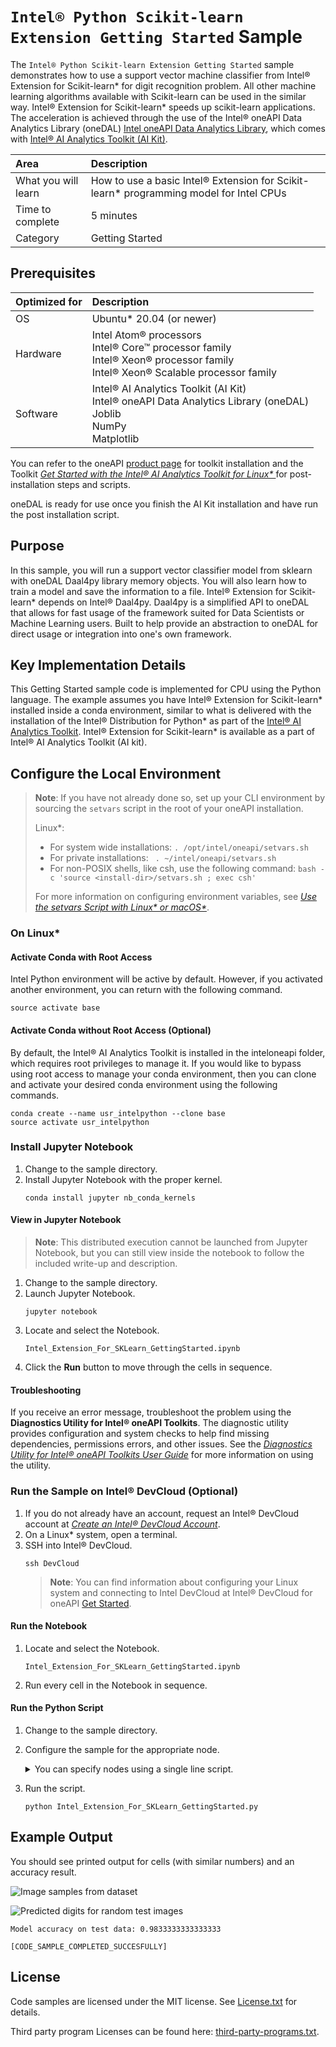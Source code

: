 # `Intel® Python Scikit-learn Extension Getting Started` Sample

The `Intel® Python Scikit-learn Extension Getting Started` sample demonstrates how to use a support vector machine classifier from Intel® Extension for Scikit-learn* for digit recognition problem. All other machine learning algorithms available with Scikit-learn can be used in the similar way. Intel® Extension for Scikit-learn* speeds up scikit-learn applications. The acceleration is achieved through the use of the Intel® oneAPI Data Analytics Library (oneDAL) [Intel oneAPI Data Analytics Library](https://software.intel.com/content/www/us/en/develop/tools/oneapi/components/onedal.html), which comes with [Intel® AI Analytics Toolkit (AI Kit)](https://software.intel.com/content/www/us/en/develop/tools/oneapi/ai-analytics-toolkit.html).


| Area                     | Description
|:---                      | :---
| What you will learn      | How to use a basic Intel® Extension for Scikit-learn* programming model for Intel CPUs
| Time to complete         | 5 minutes
| Category                 | Getting Started

## Prerequisites

| Optimized for            | Description
| :---                     | :---
| OS                       | Ubuntu* 20.04 (or newer)
| Hardware                 | Intel Atom® processors <br> Intel® Core™ processor family  <br> Intel® Xeon® processor family  <br> Intel® Xeon® Scalable processor family
| Software                 | Intel® AI Analytics Toolkit (AI Kit) <br> Intel® oneAPI Data Analytics Library (oneDAL) <br> Joblib  <br> NumPy <br> Matplotlib

You can refer to the oneAPI [product page](https://software.intel.com/en-us/oneapi) for toolkit installation and the Toolkit *[Get Started with the Intel® AI Analytics Toolkit for Linux*
](https://software.intel.com/en-us/get-started-with-intel-oneapi-linux-get-started-with-the-intel-ai-analytics-toolkit)* for post-installation steps and scripts.

oneDAL is ready for use once you finish the AI Kit installation and have run the post installation script.

## Purpose

In this sample, you will run a support vector classifier model from sklearn with oneDAL Daal4py library memory objects. You will also learn how to train a model and save the information to a file. Intel® Extension for Scikit-learn* depends on Intel® Daal4py. Daal4py is a simplified API to oneDAL that allows for fast usage of the framework suited for Data Scientists or Machine Learning users. Built to help provide an abstraction to oneDAL for direct usage or integration into one's own framework.

## Key Implementation Details

This Getting Started sample code is implemented for CPU using the Python language. The example assumes you have Intel® Extension for Scikit-learn* installed inside a conda environment, similar to what is delivered with the installation of the Intel® Distribution for Python* as part of the [Intel® AI Analytics Toolkit](https://software.intel.com/en-us/oneapi/ai-kit). Intel® Extension for Scikit-learn* is available as a part of Intel® AI Analytics Toolkit (AI kit).

## Configure the Local Environment

> **Note**: If you have not already done so, set up your CLI
> environment by sourcing  the `setvars` script in the root of your oneAPI installation.
>
> Linux*:
> - For system wide installations: `. /opt/intel/oneapi/setvars.sh`
> - For private installations: ` . ~/intel/oneapi/setvars.sh`
> - For non-POSIX shells, like csh, use the following command: `bash -c 'source <install-dir>/setvars.sh ; exec csh'`
>
> For more information on configuring environment variables, see *[Use the setvars Script with Linux* or macOS*](https://www.intel.com/content/www/us/en/develop/documentation/oneapi-programming-guide/top/oneapi-development-environment-setup/use-the-setvars-script-with-linux-or-macos.html)*.

### On Linux*

#### Activate Conda with Root Access

Intel Python environment will be active by default. However, if you activated another environment, you can return with the following command.
```
source activate base
```

#### Activate Conda without Root Access (Optional)

By default, the Intel® AI Analytics Toolkit is installed in the inteloneapi folder, which requires root privileges to manage it. If you would like to bypass using root access to manage your conda environment, then you can clone and activate your desired conda environment using the following commands.
```
conda create --name usr_intelpython --clone base
source activate usr_intelpython
```

### Install Jupyter Notebook

1. Change to the sample directory.
2. Install Jupyter Notebook with the proper kernel.
   ```
   conda install jupyter nb_conda_kernels
   ```

#### View in Jupyter Notebook

>**Note**: This distributed execution cannot be launched from Jupyter Notebook, but you can still view inside the notebook to follow the included write-up and description.

1. Change to the sample directory.
2. Launch Jupyter Notebook.
   ```
   jupyter notebook
   ```
3. Locate and select the Notebook.
   ```
   Intel_Extension_For_SKLearn_GettingStarted.ipynb
   ```
4. Click the **Run** button to move through the cells in sequence.


#### Troubleshooting

If you receive an error message, troubleshoot the problem using the **Diagnostics Utility for Intel® oneAPI Toolkits**. The diagnostic utility provides configuration and system checks to help find missing dependencies, permissions errors, and other issues. See the *[Diagnostics Utility for Intel® oneAPI Toolkits User Guide](https://www.intel.com/content/www/us/en/develop/documentation/diagnostic-utility-user-guide/top.html)* for more information on using the utility.


### Run the Sample on Intel® DevCloud (Optional)

1. If you do not already have an account, request an Intel® DevCloud account at [*Create an Intel® DevCloud Account*](https://intelsoftwaresites.secure.force.com/DevCloud/oneapi).
2. On a Linux* system, open a terminal.
3. SSH into Intel® DevCloud.
   ```
   ssh DevCloud
   ```
   > **Note**: You can find information about configuring your Linux system and connecting to Intel DevCloud at Intel® DevCloud for oneAPI [Get Started](https://devcloud.intel.com/oneapi/get_started).

#### Run the Notebook

1. Locate and select the Notebook.
   ```
   Intel_Extension_For_SKLearn_GettingStarted.ipynb
   ````
2. Run every cell in the Notebook in sequence.

#### Run the Python Script

1. Change to the sample directory.
2. Configure the sample for the appropriate node.
   <details>
   <summary>You can specify nodes using a single line script.</summary>

   ```
   qsub  -I  -l nodes=1:xeon:ppn=2 -d .
   ```

   - `-I` (upper case I) requests an interactive session.
   - `-l nodes=1:xeon:ppn=2` (lower case L) assigns one full GPU node.
   - `-d .` makes the current folder as the working directory for the task.

     |Available Nodes    |Command Options
     |:---               |:---
     |GPU	             |`qsub -l nodes=1:gpu:ppn=2 -d .`
     |CPU	             |`qsub -l nodes=1:xeon:ppn=2 -d .`


    >**Note**: For more information on how to specify compute nodes read *[Launch and manage jobs](https://devcloud.intel.com/oneapi/documentation/job-submission/)* in  the Intel® DevCloud Documentation.
   </details>

3. Run the script.
   ```
   python Intel_Extension_For_SKLearn_GettingStarted.py 
   ```

## Example Output

You should see printed output for cells (with similar numbers) and an accuracy result.

![](images/sample_digit_images.JPG "Image samples from dataset")

![](images/predicted.JPG "Predicted digits for random test images")

```
Model accuracy on test data: 0.9833333333333333

[CODE_SAMPLE_COMPLETED_SUCCESFULLY]
```

## License

Code samples are licensed under the MIT license. See
[License.txt](https://github.com/oneapi-src/oneAPI-samples/blob/master/License.txt) for details.

Third party program Licenses can be found here: [third-party-programs.txt](https://github.com/oneapi-src/oneAPI-samples/blob/master/third-party-programs.txt).
